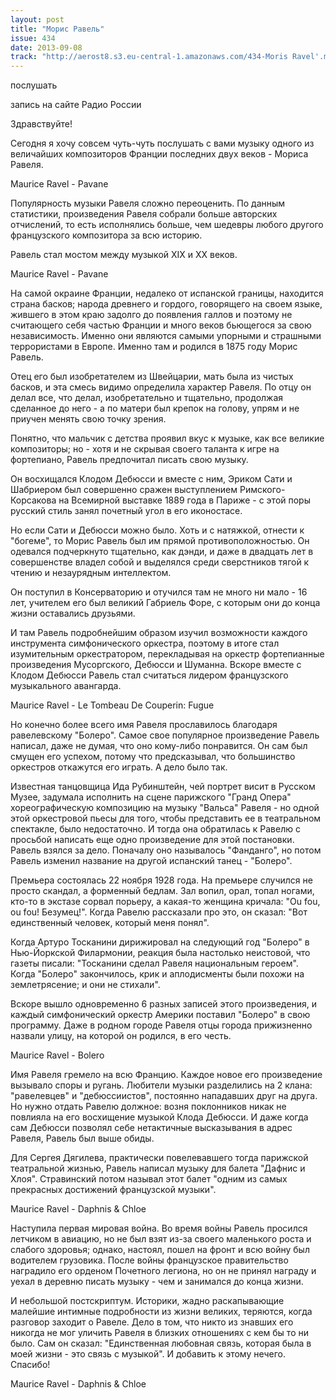 ```yaml
---
layout: post
title: "Морис Равель"
issue: 434
date: 2013-09-08
track: "http://aerost8.s3.eu-central-1.amazonaws.com/434-Moris Ravel'.mp3"
---
```


послушать

запись на сайте Радио России

Здравствуйте!

Сегодня я хочу совсем чуть-чуть послушать с вами музыку одного из величайших композиторов Франции последних двух веков - Мориса Равеля.

Maurice Ravel - Pavane

Популярность музыки Равеля сложно переоценить. По данным статистики, произведения Равеля собрали больше авторских отчислений, то есть исполнялись больше, чем шедевры любого другого французского композитора за всю историю.

Равель стал мостом между музыкой XIX и XX веков.

Maurice Ravel - Pavane

На самой окраине Франции, недалеко от испанской границы, находится страна басков; народа древнего и гордого, говорящего на своем языке, жившего в этом краю задолго до появления галлов и поэтому не считающего себя частью Франции и много веков бьющегося за свою независимость. Именно они являются самыми упорными и страшными террористами в Европе. Именно там и родился в 1875 году Морис Равель.

Отец его был изобретателем из Швейцарии, мать была из чистых басков, и эта смесь видимо определила характер Равеля. По отцу он делал все, что делал, изобретательно и тщательно, продолжая сделанное до него - а по матери был крепок на голову, упрям и не приучен менять свою точку зрения.

Понятно, что мальчик с детства проявил вкус к музыке, как все великие композиторы; но - хотя и не скрывая своего таланта к игре на фортепиано, Равель предпочитал писать свою музыку.

Он восхищался Клодом Дебюсси и вместе с ним, Эриком Сати и Шабриером был совершенно сражен выступлением Римского-Корсакова на Всемирной выставке 1889 года в Париже - с этой поры русский стиль занял почетный угол в его иконостасе.

Но если Сати и Дебюсси можно было. Хоть и с натяжкой, отнести к "богеме", то Морис Равель был им прямой противоположностью. Он одевался подчеркнуто тщательно, как дэнди, и даже в двадцать лет в совершенстве владел собой и выделялся среди сверстников тягой к чтению и незаурядным интеллектом.

Он поступил в Консерваторию и отучился там не много ни мало - 16 лет, учителем его был великий Габриель Форе, с которым они до конца жизни оставались друзьями.

И там Равель подробнейшим образом изучил возможности каждого инструмента симфонического оркестра, поэтому в итоге стал изумительным оркестратором, перекладывая на оркестр фортепианные произведения Мусоргского, Дебюсси и Шуманна. Вскоре вместе с Клодом Дебюсси Равель стал считаться лидером французского музыкального авангарда.

Maurice Ravel - Le Tombeau De Couperin: Fugue

Но конечно более всего имя Равеля прославилось благодаря равелевскому "Болеро". Самое свое популярное произведение Равель написал, даже не думая, что оно кому-либо понравится. Он сам был смущен его успехом, потому что предсказывал, что большинство оркестров откажутся его играть. А дело было так.

Известная танцовщица Ида Рубинштейн, чей портрет висит в Русском Музее, задумала исполнить на сцене парижского "Гранд Опера" хореографическую композицию на музыку "Вальса" Равеля - но одной этой оркестровой пьесы для того, чтобы представить ее в театральном спектакле, было недостаточно. И тогда она обратилась к Равелю с просьбой написать еще одно произведение для этой постановки. Равель взялся за дело. Поначалу оно называлось "Фанданго", но потом Равель изменил название на другой испанский танец - "Болеро".

Премьера состоялась 22 ноября 1928 года. На премьере случился не просто скандал, а форменный бедлам. Зал вопил, орал, топал ногами, кто-то в экстазе сорвал порьеру, а какая-то женщина кричала: "Ou fou, ou fou! Безумец!". Когда Равелю рассказали про это, он сказал: "Вот единственный человек, который меня понял".

Когда Артуро Тосканини дирижировал на следующий год "Болеро" в Нью-Йоркской Филармонии, реакция была настолько неистовой, что газеты писали: "Тосканини сделал Равеля национальным героем". Когда "Болеро" закончилось, крик и аплодисменты были похожи на землетрясение; и они не стихали".

Вскоре вышло одновременно 6 разных записей этого произведения, и каждый симфонический оркестр Америки поставил "Болеро" в свою программу. Даже в родном городе Равеля отцы города прижизненно назвали улицу, на которой он родился, в его честь.

Maurice Ravel - Bolero

Имя Равеля гремело на всю Францию. Каждое новое его произведение вызывало споры и ругань. Любители музыки разделились на 2 клана: "равелевцев" и "дебюссиистов", постоянно нападавших друг на друга. Но нужно отдать Равелю должное: возня поклонников никак не повлияла на его восхищение музыкой Клода Дебюсси. И даже когда сам Дебюсси позволял себе нетактичные высказывания в адрес Равеля, Равель был выше обиды.

Для Сергея Дягилева, практически повелевавшего тогда парижской театральной жизнью, Равель написал музыку для балета "Дафнис и Хлоя". Стравинский потом называл этот балет "одним из самых прекрасных достижений французской музыки".

Maurice Ravel - Daphnis & Chloe

Наступила первая мировая война. Во время войны Равель просился летчиком в авиацию, но не был взят из-за своего маленького роста и слабого здоровья; однако, настоял, пошел на фронт и всю войну был водителем грузовика. После войны французское правительство наградило его орденом Почетного легиона, но он не принял награду и уехал в деревню писать музыку - чем и занимался до конца жизни.

И небольшой постскриптум. Историки, жадно раскапывающие малейшие интимные подробности из жизни великих, теряются, когда разговор заходит о Равеле. Дело в том, что никто из знавших его никогда не мог уличить Равеля в близких отношениях с кем бы то ни было. Сам он сказал: "Единственная любовная связь, которая была в моей жизни - это связь с музыкой". И добавить к этому нечего. Спасибо!

Maurice Ravel - Daphnis & Chloe
